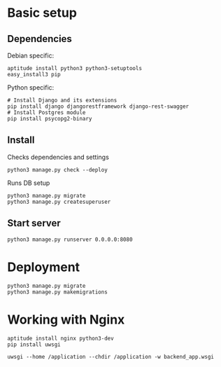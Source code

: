 # Basic setup
## Dependencies

Debian specific:
```
aptitude install python3 python3-setuptools
easy_install3 pip
```

Python specific:
```
# Install Django and its extensions
pip install django djangorestframework django-rest-swagger
# Install Postgres module
pip install psycopg2-binary
```

## Install

Checks dependencies and settings
```
python3 manage.py check --deploy
```

Runs DB setup
```
python3 manage.py migrate
python3 manage.py createsuperuser
```

## Start server
```
python3 manage.py runserver 0.0.0.0:8080
```

# Deployment
```
python3 manage.py migrate
python3 manage.py makemigrations
```

# Working with Nginx
```
aptitude install nginx python3-dev
pip install uwsgi
```

```
uwsgi --home /application --chdir /application -w backend_app.wsgi
```
